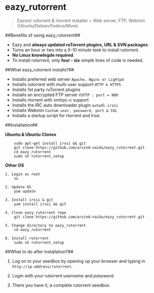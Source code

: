 eazy_rutorrent
==============

>	Eaziest rutorrent & rtorrent installer + Web server, FTP, Webmin (Ubuntu/Debian/Fedora/More)

##Benefits of using eazy_rutorrent##

-	Eazy and **always updated ruTorrent plugins, URL & SVN packages**.
-	Turns an hour or two into a *5-10 minute task* to install rutorrent.
-	**No Linux knowlegde required**.
-	To install rutorrent, only **four - six** simple lines of code is needed. 

##What eazy_rutorrent installs?##

-	Installs preferred web server `Apache, Nginx or Lightpd`
-	Installs rutorrent with multi-user support `HTTP & HTTPS`
-	Installs 1st party ruTorrent plugins 
-	Installs an encrypted FTP server `VSFTP : port = 900`
-	Installs rtorrent with xmlrpc-c support
-	Installs the IRC auto downloader plugin `autodl-irssi`
-	Installs Webmin `Custom user, password, port & SSL`
-	Installs a startup script for rtorrent and Irssi

##Installation##

**Ubuntu & Ubuntu Clones**

		sudo apt-get install irssi && git
		git clone https://github.com/arvind-naidu/eazy_rutorrent.git
		cd eazy_rutorrent
		sudo sh rutorrent_setup

**Other OS**
		
	1. Login as root	
		su

	2. Update OS
		yum update

	3. Install irssi & git
		yum install irssi && git

	4. Clone eazy_rutorrent repo
		git clone https://github.com/arvind-naidu/eazy_rutorrent.git

	5. Change directory to eazy_rutorrent
		cd eazy_rutorrent

	6. Install rutorrent
		sudo sh rutorrent_setup

##What to do after installation?##

1.	Log on to your seedbox by opening up your browser and typing in `http://ip-address/rutorrent`.

2.	Login with your rutorrent *username* and *password*.

3.	There you have it, a complete rutorrent seedbox.
	
